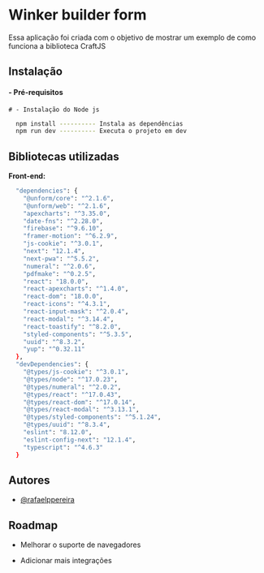 # Winker builder form

Essa aplicação foi criada com o objetivo de mostrar um exemplo de como funciona a biblioteca CraftJS





## Instalação

#### - Pré-requisitos
    # - Instalação do Node js

```bash
  npm install ---------- Instala as dependências
  npm run dev ---------- Executa o projeto em dev
``` 



## Bibliotecas utilizadas

**Front-end:** 
```bash
  "dependencies": {
    "@unform/core": "^2.1.6",
    "@unform/web": "^2.1.6",
    "apexcharts": "^3.35.0",
    "date-fns": "^2.28.0",
    "firebase": "^9.6.10",
    "framer-motion": "^6.2.9",
    "js-cookie": "^3.0.1",
    "next": "12.1.4",
    "next-pwa": "^5.5.2",
    "numeral": "^2.0.6",
    "pdfmake": "^0.2.5",
    "react": "18.0.0",
    "react-apexcharts": "^1.4.0",
    "react-dom": "18.0.0",
    "react-icons": "^4.3.1",
    "react-input-mask": "^2.0.4",
    "react-modal": "^3.14.4",
    "react-toastify": "^8.2.0",
    "styled-components": "^5.3.5",
    "uuid": "^8.3.2",
    "yup": "^0.32.11"
  },
  "devDependencies": {
    "@types/js-cookie": "^3.0.1",
    "@types/node": "^17.0.23",
    "@types/numeral": "^2.0.2",
    "@types/react": "^17.0.43",
    "@types/react-dom": "^17.0.14",
    "@types/react-modal": "^3.13.1",
    "@types/styled-components": "^5.1.24",
    "@types/uuid": "^8.3.4",
    "eslint": "8.12.0",
    "eslint-config-next": "12.1.4",
    "typescript": "^4.6.3"
  }
```


## Autores

- [@rafaelppereira](https://www.github.com/rafaelppereira)


## Roadmap

- Melhorar o suporte de navegadores

- Adicionar mais integrações


